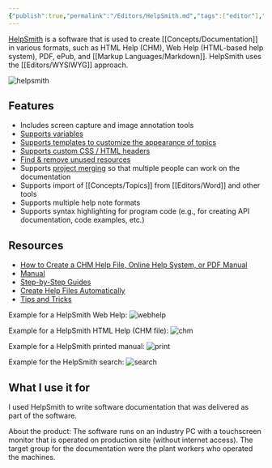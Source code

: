 ```yaml
---
{"publish":true,"permalink":"/Editors/HelpSmith.md","tags":["editor"],"cssclasses":""}
---
```


[HelpSmith](https://www.helpsmith.com/) is a software that is used to create [[Concepts/Documentation]] in various formats, such as HTML Help (CHM), Web Help (HTML-based help system), PDF, ePub, and [[Markup Languages/Markdown]]. HelpSmith uses the [[Editors/WYSIWYG]] approach. 

![helpsmith](https://upload.wikimedia.org/wikipedia/commons/0/05/User_interface_of_HelpSmith_8.2.png)

## Features

-  Includes screen capture and image annotation tools
- [Supports variables](https://www.helpsmith.com/guides/how-to-use-variables-in-helpsmith/)
- [Supports templates to customize the appearance of topics](https://www.helpsmith.com/guides/using-templates-to-customize-appearance-of-help-topics/)
- [Supports custom CSS / HTML headers](https://www.helpsmith.com/guides/how-to-create-custom-header-for-your-web-help-system/)
- [Find & remove unused resources](https://www.helpsmith.com/guides/how-to-find-and-remove-unused-images-and-videos/)
- Supports [project merging](https://www.helpsmith.com/guides/how-to-use-the-project-merge-feature/) so that multiple people can work on the documentation 
- Supports import of [[Concepts/Topics]] from [[Editors/Word]] and other tools
- Supports multiple help note formats
- Supports syntax highlighting for program code (e.g., for creating API documentation, code examples, etc.)

## Resources

- [How to Create a CHM Help File, Online Help System, or PDF Manual](https://www.helpsmith.com/create-chm-help-file-online-help-pdf-manual.php)
- [Manual](https://www.helpsmith.com/webhelp/topics/welcome.htm)
- [Step-by-Step Guides](https://www.helpsmith.com/guides/)
- [Create Help Files Automatically](https://www.youtube.com/watch?v=lSIgFfKieMo)
- [Tips and Tricks](https://blog.helpsmith.com/category/tips-and-tricks/)

Example for a HelpSmith Web Help:
![webhelp](https://www.helpsmith.com/images/ss/webhelp-hotsneaks.png)

Example for a HelpSmith HTML Help (CHM file):
![chm](https://www.helpsmith.com/images/ss/chm-help1.png)

Example for a HelpSmith printed manual:
![print](https://www.helpsmith.com/images/screenshots/printed-manual.png)

Example for the HelpSmith search:
![search](https://www.helpsmith.com/images/screenshots/webhelp-search1.png)

## What I use it for

I used HelpSmith to write software documentation that was delivered as part of the software. 

About the product:
The software runs on an industry PC with a touchscreen monitor that is operated on production site (without internet access). The target group for the documentation were the plant workers who operated the machines.